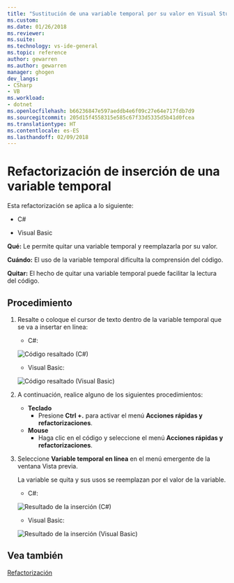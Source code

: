 ```yaml
---
title: "Sustitución de una variable temporal por su valor en Visual Studio | Microsoft Docs"
ms.custom: 
ms.date: 01/26/2018
ms.reviewer: 
ms.suite: 
ms.technology: vs-ide-general
ms.topic: reference
author: gewarren
ms.author: gewarren
manager: ghogen
dev_langs:
- CSharp
- VB
ms.workload:
- dotnet
ms.openlocfilehash: b66236847e597aeddb4e6f09c27e64e717fdb7d9
ms.sourcegitcommit: 205d15f4558315e585c67f33d5335d5b41d0fcea
ms.translationtype: HT
ms.contentlocale: es-ES
ms.lasthandoff: 02/09/2018
---
```

# <a name="inline-a-temporary-variable-refactoring"></a>Refactorización de inserción de una variable temporal

Esta refactorización se aplica a lo siguiente:

- C#

- Visual Basic

**Qué:** Le permite quitar una variable temporal y reemplazarla por su valor.

**Cuándo:** El uso de la variable temporal dificulta la comprensión del código.

**Quitar:** El hecho de quitar una variable temporal puede facilitar la lectura del código.

## <a name="how-to"></a>Procedimiento

1. Resalte o coloque el cursor de texto dentro de la variable temporal que se va a insertar en línea:

   - C#:

    ![Código resaltado (C#)](media/inline-highlight-cs.png)

   - Visual Basic:

    ![Código resaltado (Visual Basic)](media/inline-highlight-vb.png)

1. A continuación, realice alguno de los siguientes procedimientos:

   - **Teclado**
     - Presione **Ctrl +.** para activar el menú **Acciones rápidas y refactorizaciones**.
   - **Mouse**
     - Haga clic en el código y seleccione el menú **Acciones rápidas y refactorizaciones**.

1. Seleccione **Variable temporal en línea** en el menú emergente de la ventana Vista previa.

   La variable se quita y sus usos se reemplazan por el valor de la variable.

   - C#:

    ![Resultado de la inserción (C#)](media/inline-result-cs.png)

   - Visual Basic:

    ![Resultado de la inserción (Visual Basic)](media/inline-result-vb.png)

## <a name="see-also"></a>Vea también

[Refactorización](../refactoring-in-visual-studio.md)
